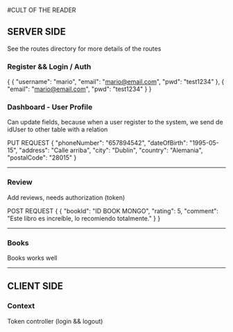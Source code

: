 #CULT OF THE READER

## SERVER SIDE

See the routes directory for more details of the routes

### Register && Login / Auth
{
	{
		"username": "mario",
		"email": "mario@email.com",
		"pwd": "test1234"
	},
	{
		"email": "mario@email.com",
		"pwd": "test1234"
	}
}

### Dashboard - User Profile

Can update fields, because when a user register to the system, we send de idUser to other table with a relation

PUT REQUEST
{
    "phoneNumber": "657894542",
    "dateOfBirth": "1995-05-15",
    "address": "Calle arriba",
    "city": "Dublin",
    "country": "Alemania",
    "postalCode": "28015"
}

---
### Review
Add reviews, needs authorization (token)

POST REQUEST
{
	{
		"bookId": "ID BOOK MONGO",
		"rating": 5,
		"comment": "Este libro es increíble, lo recomiendo totalmente."
	}
}

---
### Books

Books works well

---
## CLIENT SIDE

### Context
Token controller (login && logout)
